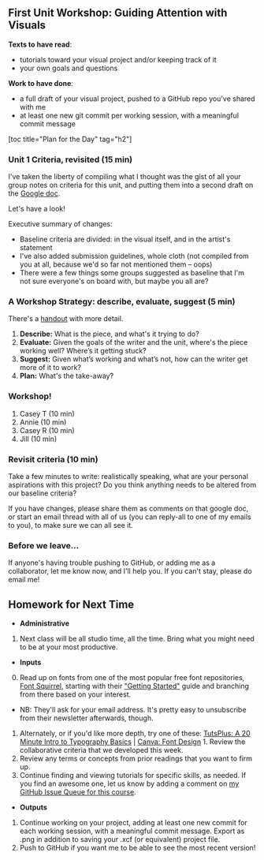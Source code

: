 ## First Unit Workshop: Guiding Attention with Visuals
**Texts to have read**:

* tutorials toward your visual project and/or keeping track of it
* your own goals and questions

**Work to have done**:

* a full draft of your visual project, pushed to a GitHub repo you've shared with me
* at least one new git commit per working session, with a meaningful commit message



<!-- ## Plan for the Day -->
[toc title="Plan for the Day" tag="h2"]

### Unit 1 Criteria, revisited (15 min)
I've taken the liberty of compiling what I thought was the gist of all your group notes on criteria for this unit, and putting them into a second draft on the [Google doc](http://bit.ly/cdm2017fall).

Let's have a look!

Executive summary of changes:

* Baseline criteria are divided: in the visual itself, and in the artist's statement
* I've also added submission guidelines, whole cloth (not compiled from you at all, because we'd so far not mentioned them – oops)
* There were a few things some groups suggested as baseline that I'm not sure everyone's on board with, but maybe you all are?


### A Workshop Strategy: describe, evaluate, suggest (5 min)

There's a [handout](assets/handout-describe-evaluate-suggest-workshop-multimodal.rtf) with more detail.

1. **Describe:** What is the piece, and what's it trying to do?
2. **Evaluate:** Given the goals of the writer and the unit, where's the piece working well? Where’s it getting stuck?
3. **Suggest:** Given what’s working and what’s not, how can the writer get more of it to work?
4. **Plan:** What's the take-away?


### Workshop!

1. Casey T (10 min)
2. Annie (10 min)
3. Casey R (10 min)
4. Jill (10 min)

### Revisit criteria (10 min)
Take a few minutes to write: realistically speaking, what are your personal aspirations with this project? Do you think anything needs to be altered from our baseline criteria?

If you have changes, please share them as comments on that google doc, or start an email thread with all of us (you can reply-all to one of my emails to you), to make sure we can all see it.

### Before we leave...

If anyone's having trouble pushing to GitHub, or adding me as a collaborator, let me know now, and I'll help you. If you can't stay, please do email me!


## Homework for Next Time

* **Administrative**
 1. Next class will be all studio time, all the time. Bring what you might need to be at your most productive.
* **Inputs**
 0. Read up on fonts from one of the most popular free font repositories, <a href="https://www.fontsquirrel.com">Font Squirrel</a>, starting with their <a href="https://www.fontsquirrel.com/resources/getting-started">"Getting Started"</a> guide and branching from there based on your interest. 
  * NB: They'll ask for your email address. It's pretty easy to unsubscribe from their newsletter afterwards, though.
 1. Alternately, or if you'd like more depth, try one of these: [TutsPlus: A 20 Minute Intro to Typography Basics](https://design.tutsplus.com/articles/a-20-minute-intro-to-typography-basics--psd-3326) | [Canva: Font Design](https://designschool.canva.com/font-design/) 1. Review the collaborative criteria that we developed this week.
 2. Review any terms or concepts from prior readings that you want to firm up.
 3. Continue finding and viewing tutorials for specific skills, as needed. If you find an awesome one, let us know by adding a comment on [my GitHub Issue Queue for this course](https://github.com/benmiller314/fall-2017/issues/1).
* **Outputs**
 1. Continue working on your project, adding at least one new commit for each working session, with a meaningful commit message. Export as .png in addition to saving your .xcf (or equivalent) project file.
 2. Push to GitHub if you want me to be able to see the most recent version!
